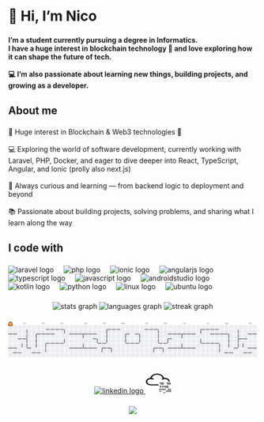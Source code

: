 <h1 align="left">👋 Hi, I’m Nico</h1>

###

<h4 align="left">I’m a student currently pursuing a degree in Informatics.<br>I have a huge interest in blockchain technology 🤩 and love exploring how it can shape the future of tech.<br><br>💻 I’m also passionate about learning new things, building projects, and growing as a developer.</h4>

###

<h2 align="left">About me</h2>

###

<p align="left">🔗 Huge interest in Blockchain & Web3 technologies 🤩<br><br>💻 Exploring the world of software development, currently working with Laravel, PHP, Docker, and eager to dive deeper into React, TypeScript, Angular, and Ionic (prolly also next.js)<br><br>🚀 Always curious and learning — from backend logic to deployment and beyond<br><br>📚 Passionate about building projects, solving problems, and sharing what I learn along the way</p>

###

<h2 align="left">I code with</h2>

###

<div align="left">
  <img src="https://cdn.jsdelivr.net/gh/devicons/devicon/icons/laravel/laravel-original.svg" height="40" alt="laravel logo"  />
  <img width="12" />
  <img src="https://cdn.jsdelivr.net/gh/devicons/devicon/icons/php/php-original.svg" height="40" alt="php logo"  />
  <img width="12" />
  <img src="https://cdn.jsdelivr.net/gh/devicons/devicon/icons/ionic/ionic-original.svg" height="40" alt="ionic logo"  />
  <img width="12" />
  <img src="https://cdn.jsdelivr.net/gh/devicons/devicon/icons/angularjs/angularjs-original.svg" height="40" alt="angularjs logo"  />
  <img width="12" />
  <img src="https://cdn.jsdelivr.net/gh/devicons/devicon/icons/typescript/typescript-original.svg" height="40" alt="typescript logo"  />
  <img width="12" />
  <img src="https://cdn.jsdelivr.net/gh/devicons/devicon/icons/javascript/javascript-original.svg" height="40" alt="javascript logo"  />
  <img width="12" />
  <img src="https://cdn.jsdelivr.net/gh/devicons/devicon/icons/androidstudio/androidstudio-original.svg" height="40" alt="androidstudio logo"  />
  <img width="12" />
  <img src="https://cdn.jsdelivr.net/gh/devicons/devicon/icons/kotlin/kotlin-original.svg" height="40" alt="kotlin logo"  />
  <img width="12" />
  <img src="https://cdn.jsdelivr.net/gh/devicons/devicon/icons/python/python-original.svg" height="40" alt="python logo"  />
  <img width="12" />
  <img src="https://cdn.jsdelivr.net/gh/devicons/devicon/icons/linux/linux-original.svg" height="40" alt="linux logo"  />
  <img width="12" />
  <img src="https://cdn.jsdelivr.net/gh/devicons/devicon/icons/ubuntu/ubuntu-plain.svg" height="40" alt="ubuntu logo"  />
</div>

###

<div align="center">
  <img src="https://github-readme-stats.vercel.app/api?username=himeriusnico&hide_title=false&hide_rank=false&show_icons=true&include_all_commits=true&count_private=true&disable_animations=false&theme=dracula&locale=en&hide_border=false&order=1" height="150" alt="stats graph"  />
  <img src="https://github-readme-stats.vercel.app/api/top-langs?username=himeriusnico&locale=en&hide_title=false&layout=compact&card_width=320&langs_count=5&theme=dracula&hide_border=false&order=2" height="150" alt="languages graph"  />
  <img src="https://streak-stats.demolab.com?user=himeriusnico&locale=en&mode=daily&theme=dracula&hide_border=false&border_radius=5&order=3" height="150" alt="streak graph"  />
</div>

###

<!-- <img src="https://raw.githubusercontent.com/himeriusnico/himeriusnico/output/snake.svg" alt="Snake animation" /> -->

###

<picture>
  <source media="(prefers-color-scheme: dark)" srcset="https://raw.githubusercontent.com/himeriusnico/himeriusnico/output/pacman-contribution-graph-dark.svg">
  <source media="(prefers-color-scheme: light)" srcset="https://raw.githubusercontent.com/himeriusnico/himeriusnico/output/pacman-contribution-graph.svg">
  <img alt="pacman contribution graph" src="https://raw.githubusercontent.com/himeriusnico/himeriusnico/output/pacman-contribution-graph.svg">
</picture>

###

<div align="center">
  <a href="https://www.linkedin.com/in/nicoisao/" target="_blank">
    <img src="https://raw.githubusercontent.com/maurodesouza/profile-readme-generator/master/src/assets/icons/social/linkedin/default.svg" width="52" height="40" alt="linkedin logo"  />
  </a>
  <a href="https://tryhackme.com/p/dyce" target="_blank">
    <img src="https://raw.githubusercontent.com/maurodesouza/profile-readme-generator/master/src/assets/icons/social/tryhackme/default.svg" width="52" height="40" alt="tryhackme logo"  />
  </a>
</div>

###

<div align="center">
  <img height="900" src="https://i.pinimg.com/736x/4f/98/1b/4f981b015e1aa9d4441ba94629826c60.jpg"  />
</div>

###
